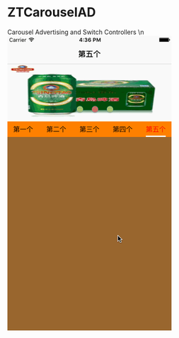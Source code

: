 # ZTCarouselAD
Carousel Advertising and Switch Controllers \n
![image](https://github.com/ZTV587/ZTCarouselAD/blob/master/ZTCarouselAD/GIF/Untitled.gif)
